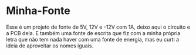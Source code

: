 # Minha-Fonte
Esse é um projeto de fonte de 5V, 12V e -12V com 1A, deixo aqui o circuito e a PCB dela. E também uma fonte de escrita que fiz com a minha própria letra que não tem nada haver com uma fonte de energia, mas eu curti a ideia de aproveitar os nomes iguais.
